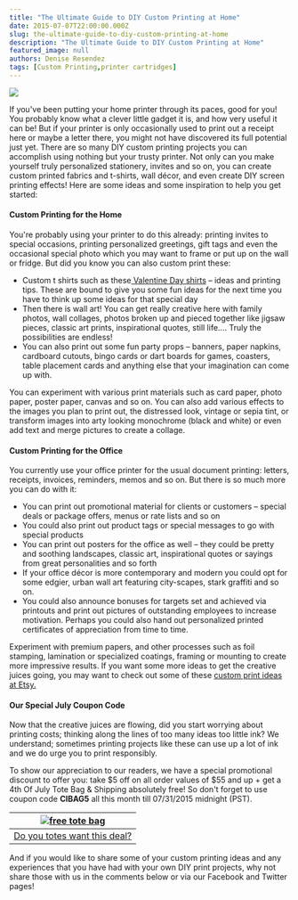 ```yaml
---
title: "The Ultimate Guide to DIY Custom Printing at Home"
date: 2015-07-07T22:00:00.000Z
slug: the-ultimate-guide-to-diy-custom-printing-at-home
description: "The Ultimate Guide to DIY Custom Printing at Home"
featured_image: null
authors: Denise Resendez
tags: [Custom Printing,printer cartridges]
---
```


[![](/blog/images/ciblog.jpg)](/blog/images/ciblog.jpg)

If you've been putting your home printer through its paces, good for you! You probably know what a clever little gadget it is, and how very useful it can be! But if your printer is only occasionally used to print out a receipt here or maybe a letter there, you might not have discovered its full potential just yet. There are so many DIY custom printing projects you can accomplish using nothing but your trusty printer. Not only can you make yourself truly personalized stationery, invites and so on, you can create custom printed fabrics and t-shirts, wall décor, and even create DIY screen printing effects! Here are some ideas and some inspiration to help you get started:

#### Custom Printing for the Home

You're probably using your printer to do this already: printing invites to special occasions, printing personalized greetings, gift tags and even the occasional special photo which you may want to frame or put up on the wall or fridge. But did you know you can also custom print these:

* Custom t shirts such as these[ Valentine Day shirts](http://blog.comboink.local/diy-t-shirt-designs-for-valentines-day-what-valentines-day/) – ideas and printing tips. These are bound to give you some fun ideas for the next time you have to think up some ideas for that special day
* Then there is wall art! You can get really creative here with family photos, wall collages, photos broken up and pieced together like jigsaw pieces, classic art prints, inspirational quotes, still life…. Truly the possibilities are endless!
* You can also print out some fun party props – banners, paper napkins, cardboard cutouts, bingo cards or dart boards for games, coasters, table placement cards and anything else that your imagination can come up with.

You can experiment with various print materials such as card paper, photo paper, poster paper, canvas and so on. You can also add various effects to the images you plan to print out, the distressed look, vintage or sepia tint, or transform images into arty looking monochrome (black and white) or even add text and merge pictures to create a collage.

#### Custom Printing for the Office

You currently use your office printer for the usual document printing: letters, receipts, invoices, reminders, memos and so on. But there is so much more you can do with it:

* You can print out promotional material for clients or customers – special deals or package offers, menus or rate lists and so on
* You could also print out product tags or special messages to go with special products
* You can print out posters for the office as well – they could be pretty and soothing landscapes, classic art, inspirational quotes or sayings from great personalities and so forth
* If your office décor is more contemporary and modern you could opt for some edgier, urban wall art featuring city-scapes, stark graffiti and so on.
* You could also announce bonuses for targets set and achieved via printouts and print out pictures of outstanding employees to increase motivation. Perhaps you could also hand out personalized printed certificates of appreciation from time to time.

Experiment with premium papers, and other processes such as foil stamping, lamination or specialized coatings, framing or mounting to create more impressive results. If you want some more ideas to get the creative juices going, you may want to check out some of these [custom print ideas at Etsy. ](https://www.etsy.com/market/custom%5Fprint)

#### Our Special July Coupon Code

Now that the creative juices are flowing, did you start worrying about printing costs; thinking along the lines of too many ideas too little ink? We understand; sometimes printing projects like these can use up a lot of ink and we do urge you to print responsibly.

To show our appreciation to our readers, we have a special promotional discount to offer you: take $5 off on all order values of $55 and up + get a 4th Of July Tote Bag & Shipping absolutely free! So don't forget to use coupon code **CIBAG5** all this month till 07/31/2015 midnight (PST).

| [![free tote bag ](/blog/images/11705208_919230384786899_6889025503339742365_n.png "Get $5 off $55+ orders with FREE July 4th Tote Bag and Free Shipping ")](https://www.comboink.com/) |
| --------------------------------------------------------------------------------------------------------------------------------------------------------------------------------------- |
| [Do you totes want this deal?](https://www.comboink.com/)                                                                                                                               |

And if you would like to share some of your custom printing ideas and any experiences that you have had with your own DIY print projects, why not share those with us in the comments below or via our Facebook and Twitter pages!